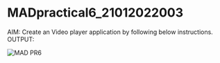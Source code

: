 ﻿# MADpractical6_21012022003
AIM: Create an Video player application by following below instructions.
OUTPUT:


![MAD PR6](https://user-images.githubusercontent.com/110805770/194698778-e0203f4d-02fd-49bd-834c-d055a7150be6.png)
